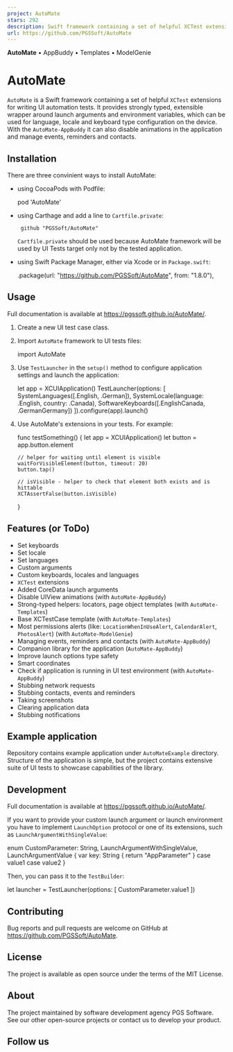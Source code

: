 ```yaml
---
project: AutoMate
stars: 292
description: Swift framework containing a set of helpful XCTest extensions for writing UI automation tests
url: https://github.com/PGSSoft/AutoMate
---
```


  

**AutoMate** • AppBuddy • Templates • ModelGenie

AutoMate
========

`AutoMate` is a Swift framework containing a set of helpful `XCTest` extensions for writing UI automation tests. It provides strongly typed, extensible wrapper around launch arguments and environment variables, which can be used for language, locale and keyboard type configuration on the device. With the `AutoMate-AppBuddy` it can also disable animations in the application and manage events, reminders and contacts.

Installation
------------

There are three convinient ways to install AutoMate:

-   using CocoaPods with Podfile:
    
     pod 'AutoMate'
    
-   using Carthage and add a line to `Cartfile.private`:
    
    ```
     github "PGSSoft/AutoMate"
    ```
    
    `Cartfile.private` should be used because AutoMate framework will be used by UI Tests target only not by the tested application.
    
-   using Swift Package Manager, either via Xcode or in `Package.swift`:
    
     .package(url: "https://github.com/PGSSoft/AutoMate", from: "1.8.0"),
    

Usage
-----

Full documentation is available at https://pgssoft.github.io/AutoMate/.

1.  Create a new UI test case class.
    
2.  Import `AutoMate` framework to UI tests files:
    
    import AutoMate
    
3.  Use `TestLauncher` in the `setup()` method to configure application settings and launch the application:
    
    let app \= XCUIApplication()
    TestLauncher(options: \[
        SystemLanguages(\[.English, .German\]),
        SystemLocale(language: .English, country: .Canada),
        SoftwareKeyboards(\[.EnglishCanada, .GermanGermany\])
    \]).configure(app).launch()
    
4.  Use AutoMate's extensions in your tests. For example:
    
    func testSomething() {
        let app \= XCUIApplication()
        let button \= app.button.element
    
        // helper for waiting until element is visible
        waitForVisibleElement(button, timeout: 20)
        button.tap()
    
        // isVisible - helper to check that element both exists and is hittable
        XCTAssertFalse(button.isVisible)
    }
    

Features (or ToDo)
------------------

-   Set keyboards
-   Set locale
-   Set languages
-   Custom arguments
-   Custom keyboards, locales and languages
-   `XCTest` extensions
-   Added CoreData launch arguments
-   Disable UIView animations (with `AutoMate-AppBuddy`)
-   Strong-typed helpers: locators, page object templates (with `AutoMate-Templates`)
-   Base XCTestCase template (with `AutoMate-Templates`)
-   Most permissions alerts (like: `LocationWhenInUseAlert`, `CalendarAlert`, `PhotosAlert`) (with `AutoMate-ModelGenie`)
-   Managing events, reminders and contacts (with `AutoMate-AppBuddy`)
-   Companion library for the application (`AutoMate-AppBuddy`)
-   Improve launch options type safety
-   Smart coordinates
-   Check if application is running in UI test environment (with `AutoMate-AppBuddy`)
-   Stubbing network requests
-   Stubbing contacts, events and reminders
-   Taking screenshots
-   Clearing application data
-   Stubbing notifications

Example application
-------------------

Repository contains example application under `AutoMateExample` directory. Structure of the application is simple, but the project contains extensive suite of UI tests to showcase capabilities of the library.

Development
-----------

Full documentation is available at https://pgssoft.github.io/AutoMate/.

If you want to provide your custom launch argument or launch environment you have to implement `LaunchOption` protocol or one of its extensions, such as `LaunchArgumentWithSingleValue`:

enum CustomParameter: String, LaunchArgumentWithSingleValue, LaunchArgumentValue {
    var key: String {
        return "AppParameter"
    }
    case value1
    case value2
}

Then, you can pass it to the `TestBuilder`:

let launcher \= TestLauncher(options: \[
    CustomParameter.value1
\])

Contributing
------------

Bug reports and pull requests are welcome on GitHub at https://github.com/PGSSoft/AutoMate.

License
-------

The project is available as open source under the terms of the MIT License.

About
-----

The project maintained by software development agency PGS Software. See our other open-source projects or contact us to develop your product.

Follow us
---------
